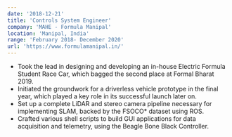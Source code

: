 ```yaml
---
date: '2018-12-21'
title: 'Controls System Engineer'
company: 'MAHE - Formula Manipal'
location: 'Manipal, India'
range: 'February 2018- December 2020'
url: 'https://www.formulamanipal.in/'
---
```


- Took the lead in designing and developing an in-house Electric Formula Student Race Car, which bagged the second place at Formal Bharat 2019.
- Initiated the groundwork for a driverless vehicle prototype in the final year, which played a key role in its successful launch later on.
- Set up a complete LiDAR and stereo camera pipeline necessary for implementing SLAM, backed by the FSOCO* dataset using ROS.
- Crafted various shell scripts to build GUI applications for data acquisition and telemetry, using the Beagle Bone Black Controller.
